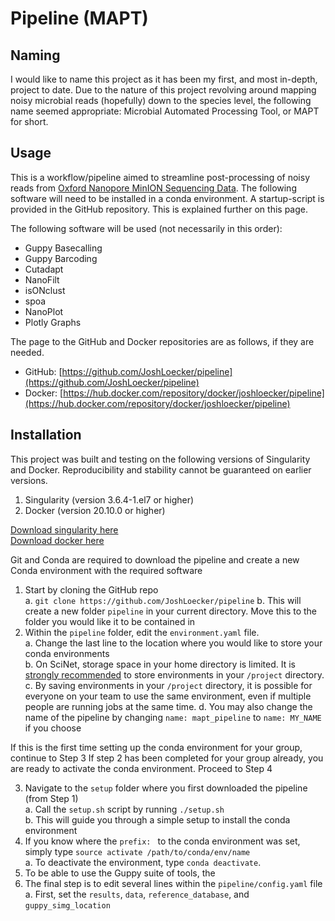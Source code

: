 Pipeline (MAPT)
===============

Naming
------
I would like to name this project as it has been my first, and most in-depth, project to date. 
Due to the nature of this project revolving around mapping noisy microbial reads (hopefully) down to the species level, 
the following name seemed appropriate: Microbial Automated Processing Tool, or MAPT for short.


Usage
-----

This is a workflow/pipeline aimed to streamline post-processing of noisy reads from [Oxford Nanopore MinION Sequencing Data](https://www.nanoporetech.com). The following software will need to be installed in a conda environment. A startup-script is provided in the GitHub repository. This is explained further on this page.

The following software will be used (not necessarily in this order):
- Guppy Basecalling
- Guppy Barcoding
- Cutadapt
- NanoFilt
- isONclust
- spoa
- NanoPlot
- Plotly Graphs

The page to the GitHub and Docker repositories are as follows, if they are needed.
- GitHub: [https://github.com/JoshLoecker/pipeline](https://github.com/JoshLoecker/pipeline)
- Docker: [https://hub.docker.com/repository/docker/joshloecker/pipeline](https://hub.docker.com/repository/docker/joshloecker/pipeline)

Installation
------------

This project was built and testing on the following versions of Singularity and Docker. Reproducibility and stability cannot be guaranteed on earlier versions.
1. Singularity (version 3.6.4-1.el7 or higher)
2. Docker (version 20.10.0 or higher)

[Download singularity here](https://singularity.lbl.gov/)  
[Download docker here](https://www.docker.com/products/docker-desktop)

Git and Conda are required to download the pipeline and create a new Conda environment with the required software

1. Start by cloning the GitHub repo  
    a. `git clone https://github.com/JoshLoecker/pipeline`
    b. This will create a new folder `pipeline` in your current directory. Move this to the folder you would like it to be contained in
2. Within the `pipeline` folder, edit the `environment.yaml` file.  
    a. Change the last line to the location where you would like to store your conda environments  
    b. On SciNet, storage space in your home directory is limited. It is [strongly recommended](https://scinet.usda.gov/guide/ceres/#quotas-on-home-and-project-directories) to store environments in your `/project` directory.  
    c. By saving environments in your `/project` directory, it is possible for everyone on your team to use the same environment, even if multiple people are running jobs at the same time.
    d. You may also change the name of the pipeline by changing `name: mapt_pipeline` to `name: MY_NAME` if you choose
   
If this is the first time setting up the conda environment for your group, continue to Step 3
If step 2 has been completed for your group already, you are ready to activate the conda environment. Proceed to Step 4

3. Navigate to the `setup` folder where you first downloaded the pipeline (from Step 1)  
    a. Call the `setup.sh` script by running `./setup.sh`  
    b. This will guide you through a simple setup to install the conda environment  
4. If you know where the `prefix: ` to the conda environment was set, simply type `source activate /path/to/conda/env/name`  
    a. To deactivate the environment, type `conda deactivate`.  
5. To be able to use the Guppy suite of tools, the 
5. The final step is to edit several lines within the `pipeline/config.yaml` file
    a. First, set the `results`, `data`, `reference_database`, and `guppy_simg_location`
